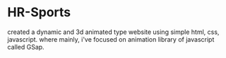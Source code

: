 # HR-Sports
created a dynamic and 3d animated type website using simple html, css, javascript. where mainly, i've focused on animation library of javascript called GSap.
